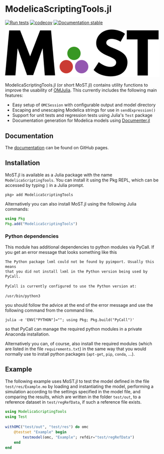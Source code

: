 # ModelicaScriptingTools.jl

[![Run tests](https://github.com/THM-MoTE/ModelicaScriptingTools.jl/actions/workflows/test.yml/badge.svg)](https://github.com/THM-MoTE/ModelicaScriptingTools.jl/actions/workflows/test.yml)
[![codecov](https://codecov.io/gh/THM-MoTE/ModelicaScriptingTools.jl/branch/master/graph/badge.svg)](https://codecov.io/gh/THM-MoTE/ModelicaScriptingTools.jl)
[![Documentation stable](https://img.shields.io/badge/docs-stable-blue.svg)](https://thm-mote.github.io/ModelicaScriptingTools.jl/dev/)


![MoST.jl](docs/src/assets/logo.svg)

ModelicaScriptingTools.jl (or short MoST.jl) contains utility functions to improve the usability of [OMJulia](https://github.com/OpenModelica/OMJulia.jl).
This currently includes the following main features:

* Easy setup of `OMCSession` with configurable output and model directory
* Escaping and unescaping Modelica strings for use in `sendExpression()`
* Support for unit tests and regression tests using Julia's `Test` package
* Documentation generation for Modelica models using [Documenter.jl](https://github.com/JuliaDocs/Documenter.jl)

## Documentation

The [documentation](https://thm-mote.github.io/ModelicaScriptingTools.jl/dev/) can be found on GitHub pages.

## Installation

MoST.jl is available as a Julia package with the name `ModelicaScriptingTools`.
You can install it using the Pkg REPL, which can be accessed by typing `]` in a Julia prompt.

```verbatim
pkg> add ModelicaScriptingTools
```

Alternatively you can also install MoST.jl using the following Julia commands:

```julia
using Pkg
Pkg.add("ModelicaScriptingTools")
```

### Python dependencies

This module has additional dependencies to python modules via PyCall.
If you get an error message that looks something like this

```verbatim
The Python package lxml could not be found by pyimport. Usually this means
that you did not install lxml in the Python version being used by PyCall.

PyCall is currently configured to use the Python version at:

/usr/bin/python3
```

you should follow the advice at the end of the error message and use the following command from the command line.

```
julia -e 'ENV["PYTHON"]=""; using Pkg; Pkg.build("PyCall")'
```

so that PyCall can manage the required python modules in a private Anaconda installation.

Alternatively you can, of course, also install the required modules (which are listed in the file `requirements.txt`) in the same way that you would normally use to install python packages (`apt-get`, `pip`, `conda`, ...).

## Example

The following example uses MoST.jl to test the model defined in the file `test/res/Èxample.mo` by loading and instantiating the model, performing a simulation according to the settings specified in the model file, and comparing the results, which are written in the folder `test/out`, to a reference dataset in `test/regRefData`, if such a reference file exists.

``` julia
using ModelicaScriptingTools
using Test

withOMC("test/out", "test/res") do omc
    @testset "Example" begin
        testmodel(omc, "Example"; refdir="test/regRefData")
    end
end
```
